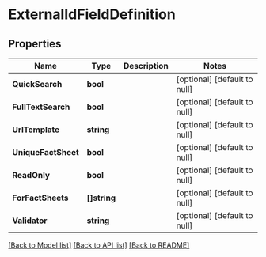 # ExternalIdFieldDefinition

## Properties
Name | Type | Description | Notes
------------ | ------------- | ------------- | -------------
**QuickSearch** | **bool** |  | [optional] [default to null]
**FullTextSearch** | **bool** |  | [optional] [default to null]
**UrlTemplate** | **string** |  | [optional] [default to null]
**UniqueFactSheet** | **bool** |  | [optional] [default to null]
**ReadOnly** | **bool** |  | [optional] [default to null]
**ForFactSheets** | **[]string** |  | [optional] [default to null]
**Validator** | **string** |  | [optional] [default to null]

[[Back to Model list]](../README.md#documentation-for-models) [[Back to API list]](../README.md#documentation-for-api-endpoints) [[Back to README]](../README.md)


